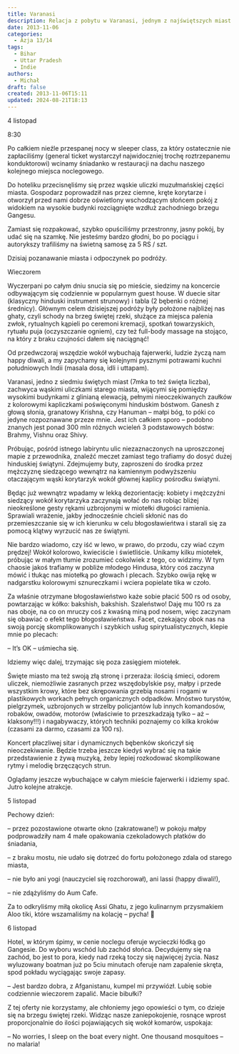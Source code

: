 ```yaml
---
title: Varanasi
description: Relacja z pobytu w Varanasi, jednym z najświętszych miast Indii, gdzie Michał opisuje swoje doświadczenia związane z kulturą, jedzeniem oraz rytuałami nad Gangesem.
date: 2013-11-06
categories:
  - Azja 13/14
tags:
  - Bihar
  - Uttar Pradesh
  - Indie
authors:
  - Michał
draft: false
created: 2013-11-06T15:11
updated: 2024-08-21T18:13
---
```

4 listopad

8:30

Po całkiem nieźle przespanej nocy w sleeper class, za który ostatecznie nie zapłaciliśmy (general ticket wystarczył najwidoczniej trochę roztrzepanemu konduktorowi) wcinamy śniadanko w restauracji na dachu naszego kolejnego miejsca noclegowego.

Do hoteliku przecisnęliśmy się przez wąskie uliczki muzułmańskiej części miasta. Gospodarz poprowadził nas przez ciemne, kręte korytarze i otworzył przed nami dobrze oświetlony wschodzącym słońcem pokój z widokiem na wysokie budynki rozciągnięte wzdłuż zachodniego brzegu Gangesu.

Zamiast się rozpakować, szybko opuściliśmy przestronny, jasny pokój, by udać się na szamkę. Nie jesteśmy bardzo głodni, bo po pociągu i autorykszy trafiliśmy na świetną samosę za 5 RS / szt.

Dzisiaj pozanawanie miasta i odpoczynek po podróży.

Wieczorem

Wyczerpani po całym dniu snucia się po mieście, siedzimy na koncercie odbywającym się codziennie w popularnym guest house. W duecie sitar (klasyczny hinduski instrument strunowy) i tabla (2 bębenki o różnej średnicy). Głównym celem dzisiejszej podróży były położone najbliżej nas ghaty, czyli schody na brzeg świętej rzeki, służące za miejsca palenia zwłok, rytualnych kąpieli po ceremoni kremacji, spotkań towarzyskich, rytuału puja (oczyszczanie ogniem), czy też full-body massage na stojąco, na który z braku czujności dałem się naciągnąć!

Od przedwczoraj wszędzie wokół wybuchają fajerwerki, ludzie życzą nam happy diwali, a my zapychamy się kolejnymi pysznymi potrawami kuchni południowych Indii (masala dosa, idli i uttapam).

Varanasi, jedno z siedmiu świętych miast (7mka to też święta liczba), zachwyca wąskimi uliczkami starego miasta, wijącymi się pomiędzy wysokimi budynkami z glinianą elewacją, pełnymi nieoczekiwanych zaułków z kolorowymi kapliczkami poświęconymi hinduskim bóstwom. Ganesh z głową słonia, granatowy Krishna, czy Hanuman – małpi bóg, to póki co jedyne rozpoznawane przeze mnie. Jest ich całkiem sporo – podobno znanych jest ponad 300 mln różnych wcieleń 3 podstawowych bóstw: Brahmy, Vishnu oraz Shivy.

Próbując, pośród istnego labiryntu ulic niezaznaczonych na uproszczonej mapie z przewodnika, znaleźć meczet zamiast tego trafiamy do dosyć dużej hinduskiej świątyni. Zdejmujemy buty, zaproszeni do środka przez mężczyznę siedzącego wewnątrz na kamiennym podwyższeniu otaczającym wąski korytarzyk wokół głównej kaplicy pośrodku świątyni.

Będąc już wewnątrz wpadamy w lekką dezorientację: kobiety i mężczyźni siedzący wokół korytarzyka zaczynają wołać do nas robiąc bliżej nieokreślone gesty rękami uzbrojonymi w miotełki długości ramienia. Sprawiali wrażenie, jakby jednocześnie chcieli skłonić nas do przemieszczanie się w ich kierunku w celu błogosławieńtwa i starali się za pomocą klątwy wyrzucić nas ze świątyni.

Nie bardzo wiadomo, czy iść w lewo, w prawo, do przodu, czy wiać czym prędzej! Wokół kolorowo, kwieciście i świetliście. Unikamy kilku miotełek, próbując w małym tłumie zrozumieć cokolwiek z tego, co widzimy. W tym chaosie jakoś trafiamy w pobliże młodego Hindusa, który coś zaczyna mówić i tłukąc nas miotełką po głowach i plecach. Szybko owija rękę w nadgarstku kolorowymi sznureczkami i wciera popielate tika w czoło.

Za właśnie otrzymane błogosławieństwo każe sobie płacić 500 rs od osoby, powtarzając w kółko: bakshish, bakshish. Szaleństwo! Daję mu 100 rs za nas oboje, na co on mruczy coś z kwaśną miną pod nosem, więc zaczynam się obawiać o efekt tego błogosławieństwa. Facet, czekający obok nas na swoją porcję skomplikowanych i szybkich usług spirytualistycznych, klepie mnie po plecach:

– It’s OK – uśmiecha się.

Idziemy więc dalej, trzymając się poza zasięgiem miotełek.

Święte miasto ma też swoją złą stronę i przeraża: ilością śmieci, odorem uliczek, niemożliwie zasranych przez wszędobylskie psy, małpy i przede wszystkim krowy, które bez skrępowania grzebią nosami i rogami w plastikowych workach pełnych organicznych odpadków. Mnóstwo turystów, pielgrzymek, uzbrojonych w strzelby policjantów lub innych komandosów, robaków, owadów, motorów (właściwie to przeszkadzają tylko – aż – klaksony!!!) i nagabywaczy, których techniki poznajemy co kilka kroków (czasami za darmo, czasami za 100 rs).

Koncert płaczliwej sitar i dynamicznych bębenków skończył się nieoczekiwanie. Będzie trzeba jeszcze kiedyś wybrać się na takie przedstawienie z żywą muzyką, żeby lepiej rozkodować skomplikowane rytmy i melodię brzęczących strun.

Oglądamy jeszcze wybuchające w całym mieście fajerwerki i idziemy spać. Jutro kolejne atrakcje.

5 listopad

Pechowy dzień:

– przez pozostawione otwarte okno (zakratowane!) w pokoju małpy podprowadziły nam 4 małe opakowania czekoladowych płatków do śniadania,

– z braku mostu, nie udało się dotrzeć do fortu położonego zdala od starego miasta,

– nie było ani yogi (nauczyciel się rozchorował), ani lassi (happy diwali!),

– nie zdążyliśmy do Aum Cafe.

Za to odkryliśmy miłą okolicę Assi Ghatu, z jego kulinarnym przysmakiem Aloo tiki, które wszamaliśmy na kolację – pycha! 🙂

6 listopad

Hotel, w którym śpimy, w cenie noclegu oferuje wycieczki łódką go Gangesie. Do wyboru wschód lub zachód słońca. Decydujemy się na zachód, bo jest to pora, kiedy nad rzeką toczy się najwięcej życia. Nasz wyluzowany boatman już po 5ciu minutach oferuje nam zapalenie skręta, spod pokładu wyciągając swoje zapasy.

– Jest bardzo dobra, z Afganistanu, kumpel mi przywiózł. Lubię sobie codziennie wieczorem zapalić. Macie bibułki?

Z tej oferty nie korzystamy, ale chłoniemy jego opowieści o tym, co dzieje się na brzegu świętej rzeki. Widząc nasze zaniepokojenie, rosnące wprost proporcjonalnie do ilości pojawiających się wokół komarów, uspokaja:

– No worries, I sleep on the boat every night. One thousand mosquitoes – no malaria!